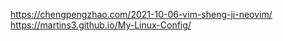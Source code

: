 https://chengpengzhao.com/2021-10-06-vim-sheng-ji-neovim/
https://martins3.github.io/My-Linux-Config/
